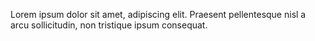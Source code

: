 Lorem ipsum dolor sit amet, adipiscing elit. Praesent pellentesque nisl a arcu sollicitudin, non tristique ipsum consequat.
